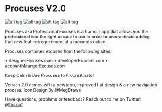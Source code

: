 Procuses V2.0
======

![alt tag](https://raw.github.com/TosinAF/Procuses/master/Screenshots/HomeView.png)
![alt tag](https://raw.github.com/TosinAF/Procuses/master/Screenshots/AccountManagerView.png)
![alt tag](https://raw.github.com/TosinAF/Procuses/master/Screenshots/Developeriew.png)
![alt tag](https://raw.github.com/TosinAF/Procuses/master/Screenshots/DesignerView.png)

Procuses aka Professional Excuses is a humour app that allows you the professional find the right excuse to use in order to procrastinate adding that new feature/requirement at a moments notice. 

Procuses combines excuses from the following sites: 

• designerExcuses.com 
• developerExcuses.com 
• accountMaangerExcuses.com 

Keep Calm & Use Procuses to Procrastinate! 

Version 2.0 comes with a new icon, improved flat design & a new navigation process.
Icon Design By @MegDraws!

Have questions, problems or feedback? Reach out to me on Twitter: [@tosinaf](twitter.com/tosinaf)